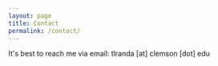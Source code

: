 ```yaml
---
layout: page
title: Contact
permalink: /contact/
---
```


It's best to reach me via email: tlranda [at] clemson [dot] edu

